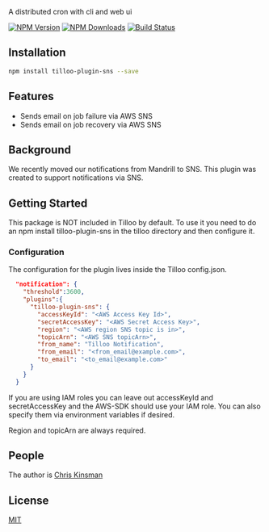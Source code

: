 
  A distributed cron with cli and web ui

  [![NPM Version][npm-image]][npm-url]
  [![NPM Downloads][downloads-image]][downloads-url]
  [![Build Status][shippable-image]][shippable-url]

## Installation

```bash
npm install tilloo-plugin-sns --save
```

## Features

  * Sends email on job failure via AWS SNS
  * Sends email on job recovery via AWS SNS
  
## Background

We recently moved our notifications from Mandrill to SNS.  This plugin was created to support notifications via SNS.

## Getting Started

This package is NOT included in Tilloo by default.  To use it you need to do an npm install tilloo-plugin-sns in the tilloo directory and then configure it.

### Configuration

The configuration for the plugin lives inside the Tilloo config.json.

```json
  "notification": {
    "threshold":3600,
    "plugins":{
      "tilloo-plugin-sns": {
        "accessKeyId": "<AWS Access Key Id>",
        "secretAccessKey": "<AWS Secret Access Key>",
        "region": "<AWS region SNS topic is in>",
        "topicArn": "<AWS SNS topicArn>",
        "from_name": "Tilloo Notification",
        "from_email": "<from_email@example.com>",
        "to_email": "<to_email@example.com>"
      }
    }
  }
```

If you are using IAM roles you can leave out accessKeyId and secretAccessKey and the AWS-SDK should use your IAM role.  You can also specify them via environment variables if desired.

Region and topicArn are always required.

## People

The author is [Chris Kinsman](https://github.com/chriskinsman)

## License

  [MIT](LICENSE)

[npm-image]: https://img.shields.io/npm/v/tilloo-plugin-sns.svg?style=flat
[npm-url]: https://npmjs.org/package/tilloo-plugin-sns
[downloads-image]: https://img.shields.io/npm/dm/tilloo-plugin-sns.svg?style=flat
[downloads-url]: https://npmjs.org/package/tilloo-plugin-sns
[shippable-image]: https://api.shippable.com/projects/58e7d655c02dd1070032ee07/badge?branch=master
[shippable-url]: https://app.shippable.com/github/chriskinsman/tilloo-plugin-sns
